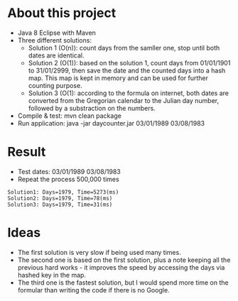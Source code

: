 # About this project

* Java 8 Eclipse with Maven
* Three different solutions:
    * Solution 1 (O(n)): count days from the samller one, stop until both dates are identical.
    * Solution 2 (O(1)): based on the solution 1, count days from 01/01/1901 to 31/01/2999, then save the date and the counted days into a hash map. This map is kept in memory and can be used for further counting purpose.
    * Solution 3 (O(1): according to the formula on internet, both dates are converted from the Gregorian calendar to the Julian day number, followed by a substraction on the numbers.
* Compile & test: mvn clean package
* Run application: java -jar daycounter.jar 03/01/1989 03/08/1983

# Result

* Test dates: 03/01/1989 03/08/1983
* Repeat the process 500,000 times

```
Solution1: Days=1979, Time=5273(ms)
Solution2: Days=1979, Time=78(ms)
Solution3: Days=1979, Time=31(ms)
```

# Ideas
* The first solution is very slow if being used many times.
* The second one is based on the first solution, plus a note keeping all the previous hard works - it improves the speed by accessing the days via hashed key in the map.
* The third one is the fastest solution, but I would spend more time on the formular than writing the code if there is no Google.
